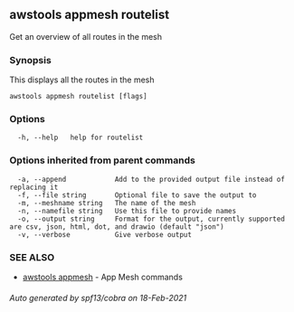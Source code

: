 ## awstools appmesh routelist

Get an overview of all routes in the mesh

### Synopsis

This displays all the routes in the mesh

```
awstools appmesh routelist [flags]
```

### Options

```
  -h, --help   help for routelist
```

### Options inherited from parent commands

```
  -a, --append            Add to the provided output file instead of replacing it
  -f, --file string       Optional file to save the output to
  -m, --meshname string   The name of the mesh
  -n, --namefile string   Use this file to provide names
  -o, --output string     Format for the output, currently supported are csv, json, html, dot, and drawio (default "json")
  -v, --verbose           Give verbose output
```

### SEE ALSO

* [awstools appmesh](awstools_appmesh.md)	 - App Mesh commands

###### Auto generated by spf13/cobra on 18-Feb-2021
